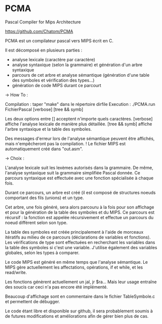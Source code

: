 PCMA
====

Pascal Compiler for Mips Architecture

https://github.com/Chatom/PCMA

PCMA est un compilateur pascal vers MIPS écrit en C.


Il est décomposé en plusieurs parties :
- analyse lexicale (caractère par caractère)
- analyse syntaxique (selon la grammaire) et génération d'un arbre syntaxique
- parcours de cet arbre et analyse sémantique
	(génération d'une table des symboles et vérification des types...)
- génération de code MIPS durant ce parcourt


->  How To :

Compilation : taper "make" dans le répertoire dirfile
Execution : ./PCMA.run FichierPascal [verbose] [tree && symb]

Les deux options entre [] acceptent n'importe quels caractères.
[verbose] affiche l'analyse lexicale de manière plus détaillée.
[tree && symb] affiche l'arbre syntaxique et la table des symboles.

Des messages d'erreur lors de l'analyse sémantique peuvent être affichés, mais n'empêcheront pas la compilation.
! Le fichier MIPS est automatiquement créé dans "out.asm".


->  Choix :

L'analyse lexicale suit les lexèmes autorisés dans la grammaire.
De même, l'analyse syntaxique suit la grammaire simplifiée Pascal donnée.
Ce parcours syntaxique est effectuée avec une fonction spécialisée à chaque fois.

Durant ce parcours, un arbre est créé (il est composé de structures noeuds comportant des fils (unions) et un type.

Cet arbre, une fois généré, sera alors parcouru à la fois pour son affichage et pour la génération de la table des symboles et du MIPS.
Ce parcours est récursif : la fonction est appelée récursivement et effectue un parcours du noeud différent selon son type.

La table des symboles est créée principalement à l'aide de morceaux itératifs au milieu de ce parcours (déclarations de variables et fonctions).
Les vérifications de type sont effectuées en recherchant les variables dans la table des symboles si c'est une variable.
J'utilise également des variables globales, selon les types à comparer.

Le code MIPS est généré en même temps que l'analyse sémantique.
Le MIPS gère actuellement les affectations, opérations, if et while, et les read/write.

Les fonctions génèrent actuellement un jal, jr $ra... Mais leur usage entraîne des soucis car ceci n'a pas encore été implémenté.

Beaucoup d'affichage sont en commentaire dans le fichier TableSymbole.c et permettent de débugger.


Le code étant libre et disponible sur github, il sera probablement soumis à de futures modifications et améliorations afin de gérer bien plus de cas.
